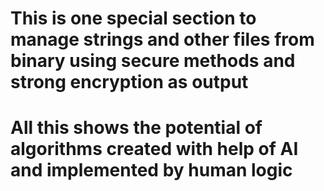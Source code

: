 # This is one special section to manage strings and other files from binary using secure methods and strong encryption as output
# All this shows the potential of algorithms created with help of AI and implemented by human logic
